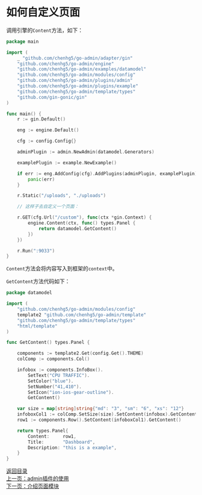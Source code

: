 # 如何自定义页面

调用引擎的```Content```方法，如下：

```go
package main

import (
	_ "github.com/chenhg5/go-admin/adapter/gin"
	"github.com/chenhg5/go-admin/engine"
	"github.com/chenhg5/go-admin/examples/datamodel"
	"github.com/chenhg5/go-admin/modules/config"
	"github.com/chenhg5/go-admin/plugins/admin"
	"github.com/chenhg5/go-admin/plugins/example"
	"github.com/chenhg5/go-admin/template/types"
	"github.com/gin-gonic/gin"
)

func main() {
	r := gin.Default()

	eng := engine.Default()

	cfg := config.Config{}

	adminPlugin := admin.NewAdmin(datamodel.Generators)

	examplePlugin := example.NewExample()

	if err := eng.AddConfig(cfg).AddPlugins(adminPlugin, examplePlugin).Use(r); err != nil {
		panic(err)
	}

	r.Static("/uploads", "./uploads")

	// 这样子去自定义一个页面：

	r.GET(cfg.Url("/custom"), func(ctx *gin.Context) {
		engine.Content(ctx, func() types.Panel {
			return datamodel.GetContent()
		})
	})

	r.Run(":9033")
}
```

```Content```方法会将内容写入到框架的```context```中。

```GetContent```方法代码如下：

```go
package datamodel

import (
	"github.com/chenhg5/go-admin/modules/config"
	template2 "github.com/chenhg5/go-admin/template"
	"github.com/chenhg5/go-admin/template/types"
	"html/template"
)

func GetContent() types.Panel {

	components := template2.Get(config.Get().THEME)
	colComp := components.Col()

	infobox := components.InfoBox().
		SetText("CPU TRAFFIC").
		SetColor("blue").
		SetNumber("41,410").
		SetIcon("ion-ios-gear-outline").
		GetContent()

	var size = map[string]string{"md": "3", "sm": "6", "xs": "12"}
	infoboxCol1 := colComp.SetSize(size).SetContent(infobox).GetContent()
	row1 := components.Row().SetContent(infoboxCol1).GetContent()

	return types.Panel{
		Content:     row1,
		Title:       "Dashboard",
		Description: "this is a example",
	}
}
```

[返回目录](https://github.com/chenhg5/go-admin/blob/master/docs/cn/index.md)<br>
[上一页：admin插件的使用](https://github.com/chenhg5/go-admin/blob/master/docs/cn/instruction/plugins/admin.md)<br>
[下一页：介绍页面模块](https://github.com/chenhg5/go-admin/blob/master/docs/cn/instruction/pages/modules.md)
